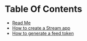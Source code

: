 # Table Of Contents

-   [Read Me](../README.md)
-   [How to create a Stream app](create-stream-app.md)
-   [How to generate a feed token](server-side-token.md)
